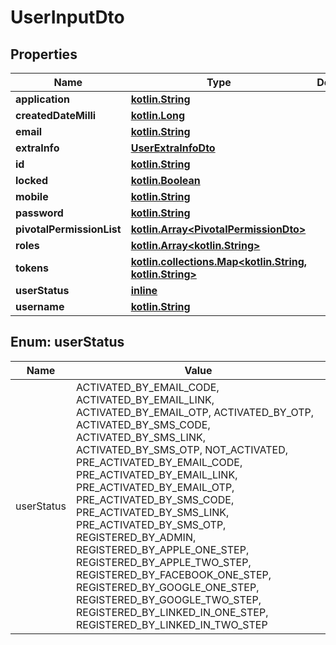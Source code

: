 # UserInputDto

## Properties
Name | Type | Description | Notes
------------ | ------------- | ------------- | -------------
**application** | [**kotlin.String**](.md) |  | 
**createdDateMilli** | [**kotlin.Long**](.md) |  |  [optional]
**email** | [**kotlin.String**](.md) |  |  [optional]
**extraInfo** | [**UserExtraInfoDto**](UserExtraInfoDto.md) |  |  [optional]
**id** | [**kotlin.String**](.md) |  |  [optional]
**locked** | [**kotlin.Boolean**](.md) |  |  [optional]
**mobile** | [**kotlin.String**](.md) |  |  [optional]
**password** | [**kotlin.String**](.md) |  |  [optional]
**pivotalPermissionList** | [**kotlin.Array&lt;PivotalPermissionDto&gt;**](PivotalPermissionDto.md) |  |  [optional]
**roles** | [**kotlin.Array&lt;kotlin.String&gt;**](.md) |  |  [optional]
**tokens** | [**kotlin.collections.Map&lt;kotlin.String, kotlin.String&gt;**](.md) |  |  [optional]
**userStatus** | [**inline**](#UserStatusEnum) |  |  [optional]
**username** | [**kotlin.String**](.md) |  |  [optional]

<a name="UserStatusEnum"></a>
## Enum: userStatus
Name | Value
---- | -----
userStatus | ACTIVATED_BY_EMAIL_CODE, ACTIVATED_BY_EMAIL_LINK, ACTIVATED_BY_EMAIL_OTP, ACTIVATED_BY_OTP, ACTIVATED_BY_SMS_CODE, ACTIVATED_BY_SMS_LINK, ACTIVATED_BY_SMS_OTP, NOT_ACTIVATED, PRE_ACTIVATED_BY_EMAIL_CODE, PRE_ACTIVATED_BY_EMAIL_LINK, PRE_ACTIVATED_BY_EMAIL_OTP, PRE_ACTIVATED_BY_SMS_CODE, PRE_ACTIVATED_BY_SMS_LINK, PRE_ACTIVATED_BY_SMS_OTP, REGISTERED_BY_ADMIN, REGISTERED_BY_APPLE_ONE_STEP, REGISTERED_BY_APPLE_TWO_STEP, REGISTERED_BY_FACEBOOK_ONE_STEP, REGISTERED_BY_GOOGLE_ONE_STEP, REGISTERED_BY_GOOGLE_TWO_STEP, REGISTERED_BY_LINKED_IN_ONE_STEP, REGISTERED_BY_LINKED_IN_TWO_STEP
